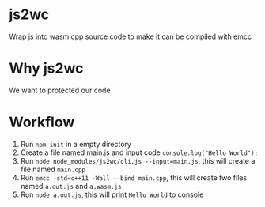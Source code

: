 # js2wc
Wrap js into wasm cpp source code to make it can be compiled with emcc

# Why js2wc  

We want to protected our code 

# Workflow 

1. Run `npm init` in a empty directory
1. Create a file named main.js and input code `console.log("Hello World");`
1. Run `node node_modules/js2wc/cli.js --input=main.js`, this will create a file named `main.cpp`
1. Run `emcc -std=c++11 -Wall --bind main.cpp`, this will create two files named `a.out.js` and `a.wasm.js`
1. Run `node a.out.js`, this will print `Hello World` to console